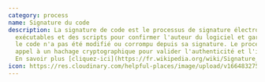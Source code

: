 ```yaml
---
category: process
name: Signature du code
description: La signature de code est le processus de signature électronique des
  exécutables et des scripts pour confirmer l'auteur du logiciel et garantir que
  le code n'a pas été modifié ou corrompu depuis sa signature. Le processus fait
  appel à un hachage cryptographique pour valider l'authenticité et l'intégrité.
  En savoir plus [cliquez-ici](https://fr.wikipedia.org/wiki/Signature_de_code)
icon: https://res.cloudinary.com/helpful-places/image/upload/v1664832754/dtpr-icons/process/encrypted_oedzbb.svg
---
```

